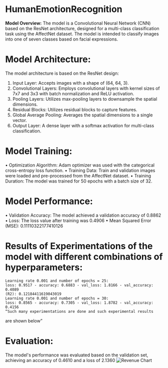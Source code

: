 # HumanEmotionRecognition
**Model Overview:**
The model is a Convolutional Neural Network (CNN) based on the ResNet architecture, designed for a multi-class classification task using the AffectNet dataset. The model is intended to classify images into one of seven classes based on facial expressions.
# Model Architecture:
The model architecture is based on the ResNet design:
1.	Input Layer: Accepts images with a shape of (64, 64, 3).
2.	Convolutional Layers: Employs convolutional layers with kernel sizes of 7x7 and 3x3 with batch normalization and ReLU activation.
3.	Pooling Layers: Utilizes max-pooling layers to downsample the spatial dimensions.
4.	Residual Blocks: Utilizes residual blocks to capture features.
5.	Global Average Pooling: Averages the spatial dimensions to a single vector.
6.	Output Layer: A dense layer with a softmax activation for multi-class classification.
# Model Training:
•	Optimization Algorithm: Adam optimizer was used with the categorical cross-entropy loss function.
•	Training Data: Train and validation images were loaded and pre-processed from the AffectNet dataset.
•	Training Duration: The model was trained for 50 epochs with a batch size of 32.
# Model Performance:
•	Validation Accuracy: The model achieved a validation accuracy of 0.8862
•	Loss: The loss value after training was 0.4906
•	Mean Squared Error (MSE): 0.11110322177410126
# Results of Experimentations of the model with different combinations of hyperparameters:

	Learning rate 0.001 and number of epochs = 25:
	loss: 0.9517 - accuracy: 0.6883 - val_loss: 1.8166 - val_accuracy: 0.4089
	(R2): 0.12184411619043019
	Learning rate 0.001 and number of epochs = 30:
	loss: 0.8565 - accuracy: 0.7305 - val_loss: 1.8782 - val_accuracy: 0.4156
	“Such many experimentations are done and such experimental results 
are shown below”

# Evaluation:
The model's performance was evaluated based on the validation set, achieving an accuracy of  0.4610 and a loss of 2.1360
![Revenue Chart](https://example.com/path-to-image/revenue_chart.png)

